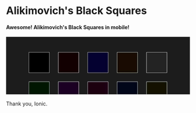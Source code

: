 # Alikimovich's Black Squares

#### Awesome! Alikimovich's Black Squares **in mobile**!

![Alikimovich's Black Squares](https://github.com/sherer-pro/alikimovich-s-black-squares/raw/master/src/assets/imgs/logo.jpg)

Thank you, Ionic.
